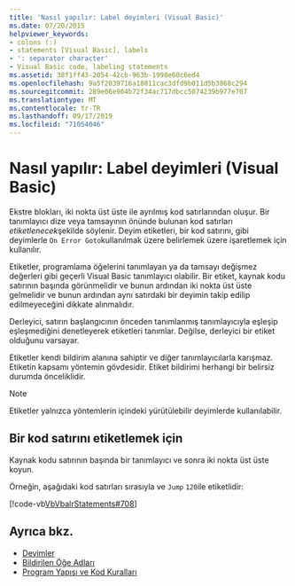 ```yaml
---
title: 'Nasıl yapılır: Label deyimleri (Visual Basic)'
ms.date: 07/20/2015
helpviewer_keywords:
- colons (:)
- statements [Visual Basic], labels
- ': separator character'
- Visual Basic code, labeling statements
ms.assetid: 38f1ff43-2054-42cb-963b-1998e60c6ed4
ms.openlocfilehash: 9a5f2039716a18011cac3dfd9b011d5b3868c294
ms.sourcegitcommit: 289e06e904b72f34ac717dbcc5074239b977e707
ms.translationtype: MT
ms.contentlocale: tr-TR
ms.lasthandoff: 09/17/2019
ms.locfileid: "71054046"
---
```

# <a name="how-to-label-statements-visual-basic"></a>Nasıl yapılır: Label deyimleri (Visual Basic)

Ekstre blokları, iki nokta üst üste ile ayrılmış kod satırlarından oluşur. Bir tanımlayıcı dize veya tamsayının önünde bulunan kod satırları *etiketlenecek*şekilde söylenir. Deyim etiketleri, bir kod satırını, gibi deyimlerle `On Error Goto`kullanılmak üzere belirlemek üzere işaretlemek için kullanılır.

Etiketler, programlama öğelerini tanımlayan ya da tamsayı değişmez değerleri gibi geçerli Visual Basic tanımlayıcı olabilir. Bir etiket, kaynak kodu satırının başında görünmelidir ve bunun ardından iki nokta üst üste gelmelidir ve bunun ardından aynı satırdaki bir deyimin takip edilip edilmeyeceğini dikkate alınmalıdır.

Derleyici, satırın başlangıcının önceden tanımlanmış tanımlayıcıyla eşleşip eşleşmediğini denetleyerek etiketleri tanımlar. Değilse, derleyici bir etiket olduğunu varsayar.

Etiketler kendi bildirim alanına sahiptir ve diğer tanımlayıcılarla karışmaz. Etiketin kapsamı yöntemin gövdesidir. Etiket bildirimi herhangi bir belirsiz durumda önceliklidir.

> [!NOTE]
> Etiketler yalnızca yöntemlerin içindeki yürütülebilir deyimlerde kullanılabilir.

## <a name="to-label-a-line-of-code"></a>Bir kod satırını etiketlemek için

Kaynak kodu satırının başında bir tanımlayıcı ve sonra iki nokta üst üste koyun.

Örneğin, aşağıdaki kod satırları sırasıyla ve `Jump` `120`ile etiketlidir:

[!code-vb[VbVbalrStatements#708](~/samples/snippets/visualbasic/VS_Snippets_VBCSharp/VbVbalrStatements/VB/Class1.vb#708)]

## <a name="see-also"></a>Ayrıca bkz.

- [Deyimler](../../../visual-basic/programming-guide/language-features/statements.md)
- [Bildirilen Öğe Adları](../../../visual-basic/programming-guide/language-features/declared-elements/declared-element-names.md)
- [Program Yapısı ve Kod Kuralları](../../../visual-basic/programming-guide/program-structure/program-structure-and-code-conventions.md)
